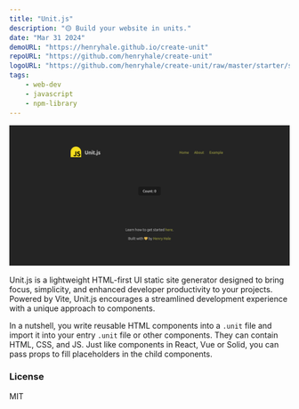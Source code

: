 ```yaml
---
title: "Unit.js"
description: "🟡 Build your website in units."
date: "Mar 31 2024"
demoURL: "https://henryhale.github.io/create-unit"
repoURL: "https://github.com/henryhale/create-unit"
logoURL: "https://github.com/henryhale/create-unit/raw/master/starter/src/public/favicon.png"
tags:
    - web-dev
    - javascript
    - npm-library
---
```


![Unit.js](https://github.com/henryhale/create-unit/raw/master/screenshot.png)

Unit.js is a lightweight HTML-first UI static site generator designed to bring focus, simplicity, and enhanced developer productivity to your projects.
Powered by Vite, Unit.js encourages a streamlined development experience with a unique approach to components.

In a nutshell, you write reusable HTML components into a `.unit` file and import it into your entry `.unit` file or other components.
They can contain HTML, CSS, and JS. Just like components in React, Vue or Solid, you can pass props to fill placeholders in the child
components.

### License

MIT
